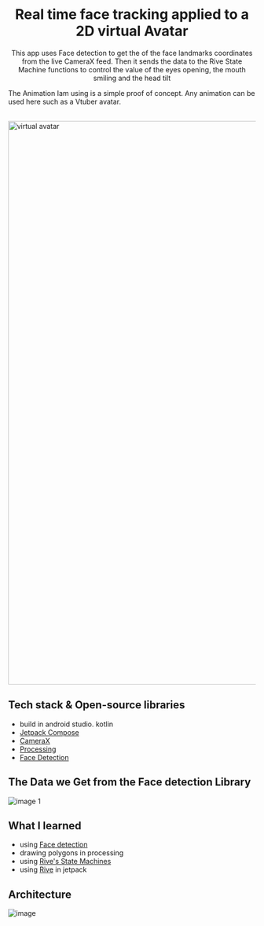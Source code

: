 <h1 align="center">Real time face tracking applied to a 2D virtual Avatar</h1>

<p align="center">  
 This app uses Face detection to get the of the face landmarks coordinates from the live CameraX feed.
 Then it sends the data to the Rive State Machine functions to control the value of the eyes opening, the mouth smiling and the head tilt 
 
 The Animation Iam using is a simple proof of concept. Any animation can be used here such as a Vtuber avatar.
</p>
</br>

<img width="1147" alt="virtual avatar" src="https://user-images.githubusercontent.com/98290339/159192469-82562d97-c1f6-4a86-abb3-1bb7eafd40d1.png">


## Tech stack & Open-source libraries
 - build in android studio. kotlin
- [Jetpack Compose](https://developer.android.com/jetpack/compose)
- [CameraX](https://developer.android.com/training/camerax)
- [Processing](https://android.processing.org)
- [Face Detection](https://developers.google.com/ml-kit/vision/face-detection)


## The Data we Get from the Face detection Library 
![image 1](https://user-images.githubusercontent.com/98290339/153493447-c812167d-b6da-4051-9b4d-f5f0a8a236e9.png)


## What I learned
- using [Face detection](https://developers.google.com/ml-kit/vision/face-detection)
- drawing polygons in processing
- using [Rive's State Machines](https://help.rive.app/editor/state-machine)
- using [Rive](https://help.rive.app) in jetpack


## Architecture
![image](https://user-images.githubusercontent.com/98290339/152096381-2a8898d3-c351-4032-979d-ebc836e46332.png)



